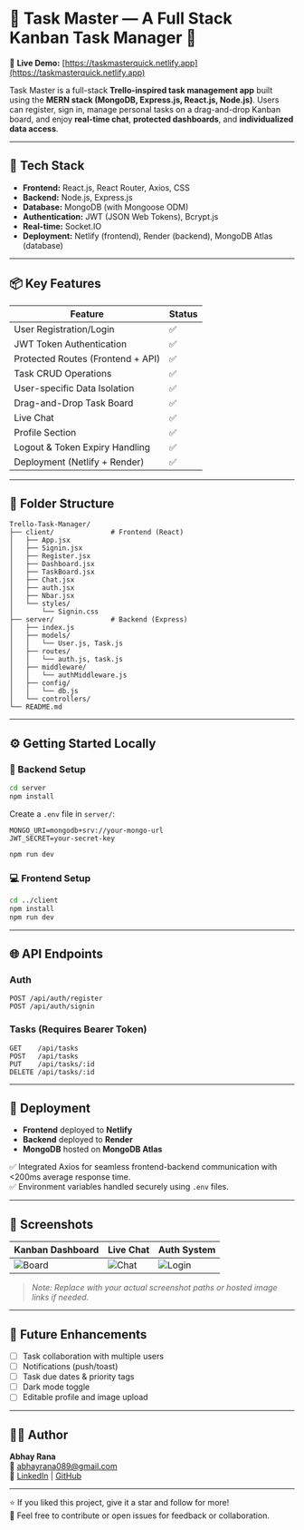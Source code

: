 # 📝 Task Master — A Full Stack Kanban Task Manager 🚀

🔗 **Live Demo:** [https://taskmasterquick.netlify.app](https://taskmasterquick.netlify.app)

Task Master is a full-stack **Trello-inspired task management app** built using the **MERN stack (MongoDB, Express.js, React.js, Node.js)**. Users can register, sign in, manage personal tasks on a drag-and-drop Kanban board, and enjoy **real-time chat**, **protected dashboards**, and **individualized data access**.

---

## 🔧 Tech Stack

- **Frontend:** React.js, React Router, Axios, CSS
- **Backend:** Node.js, Express.js
- **Database:** MongoDB (with Mongoose ODM)
- **Authentication:** JWT (JSON Web Tokens), Bcrypt.js
- **Real-time:** Socket.IO
- **Deployment:** Netlify (frontend), Render (backend), MongoDB Atlas (database)

---

## 📦 Key Features

| Feature                           | Status |
| -------------------------------- | ------ |
| User Registration/Login          | ✅     |
| JWT Token Authentication         | ✅     |
| Protected Routes (Frontend + API)| ✅     |
| Task CRUD Operations             | ✅     |
| User-specific Data Isolation     | ✅     |
| Drag-and-Drop Task Board         | ✅     |
| Live Chat                        | ✅     |
| Profile Section                  | ✅     |
| Logout & Token Expiry Handling   | ✅     |
| Deployment (Netlify + Render)    | ✅     |

---

## 🧱 Folder Structure

```
Trello-Task-Manager/
├── client/              # Frontend (React)
│   ├── App.jsx
│   ├── Signin.jsx
│   ├── Register.jsx
│   ├── Dashboard.jsx
│   ├── TaskBoard.jsx
│   ├── Chat.jsx
│   ├── auth.jsx
│   ├── Nbar.jsx
│   └── styles/
│       └── Signin.css
├── server/              # Backend (Express)
│   ├── index.js
│   ├── models/
│   │   └── User.js, Task.js
│   ├── routes/
│   │   └── auth.js, task.js
│   ├── middleware/
│   │   └── authMiddleware.js
│   ├── config/
│   │   └── db.js
│   └── controllers/
└── README.md
```

---

## ⚙️ Getting Started Locally

### 🔌 Backend Setup

```bash
cd server
npm install
```

Create a `.env` file in `server/`:

```
MONGO_URI=mongodb+srv://your-mongo-url
JWT_SECRET=your-secret-key
```

```bash
npm run dev
```

### 💻 Frontend Setup

```bash
cd ../client
npm install
npm run dev
```

---

## 🌐 API Endpoints

### Auth

```http
POST /api/auth/register
POST /api/auth/signin
```

### Tasks (Requires Bearer Token)

```http
GET    /api/tasks
POST   /api/tasks
PUT    /api/tasks/:id
DELETE /api/tasks/:id
```

---

## 🚀 Deployment

- **Frontend** deployed to **Netlify**
- **Backend** deployed to **Render**
- **MongoDB** hosted on **MongoDB Atlas**

✅ Integrated Axios for seamless frontend-backend communication with <200ms average response time.  
✅ Environment variables handled securely using `.env` files.

---

## 📸 Screenshots

| Kanban Dashboard | Live Chat | Auth System |
|------------------|-----------|-------------|
| ![Board](./screenshots/board.png) | ![Chat](./screenshots/chat.png) | ![Login](./screenshots/login.png) |

> _Note: Replace with your actual screenshot paths or hosted image links if needed._

---

## 📍 Future Enhancements

- [ ] Task collaboration with multiple users
- [ ] Notifications (push/toast)
- [ ] Task due dates & priority tags
- [ ] Dark mode toggle
- [ ] Editable profile and image upload

---

## 👨‍💻 Author

**Abhay Rana**  
📧 [abhayrana089@gmail.com](mailto:abhayrana089@gmail.com)  
🔗 [LinkedIn](https://www.linkedin.com/in/abhay-rana-5a6b03268) | [GitHub](https://github.com/Abhay0215)

---

⭐ If you liked this project, give it a star and follow for more!  
💬 Feel free to contribute or open issues for feedback or collaboration.

